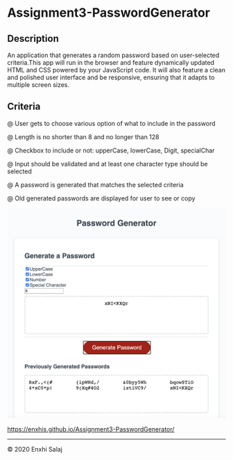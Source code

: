 # Assignment3-PasswordGenerator

## Description

An application that generates a random password based on user-selected criteria.This app will run in the browser and feature dynamically updated HTML and CSS powered by your JavaScript code. It will also feature a clean and polished user interface and be responsive, ensuring that it adapts to multiple screen sizes.

## Criteria

@ User gets to choose various option of what to include in the password

@ Length is no shorter than 8 and no longer than 128

@ Checkbox to include or not: upperCase, lowerCase, Digit, specialChar

@ Input should be validated and at least one character type should be selected

@ A password is generated that matches the selected criteria

@ Old generated passwords are displayed for user to see or copy

![ScreenshotPassword](/Assets/ScreenshotPassword.png) 

 https://enxhis.github.io/Assignment3-PasswordGenerator/ 
 
---
© 2020  Enxhi Salaj 

